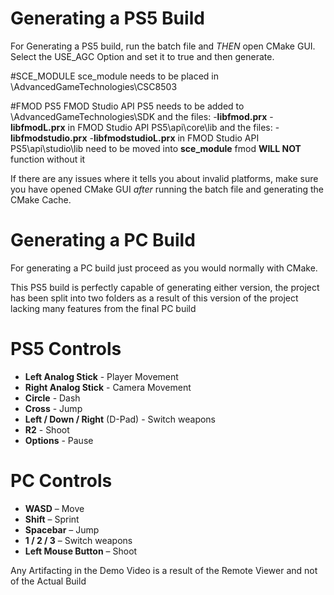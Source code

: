 # Generating a PS5 Build
For Generating a PS5 build, run the batch file and *THEN* open CMake GUI. Select the USE_AGC Option and set it to true and then generate. 

#SCE_MODULE
sce_module needs to be placed in \AdvancedGameTechnologies\CSC8503

#FMOD PS5
FMOD Studio API PS5 needs to be added to \AdvancedGameTechnologies\SDK and the files:
-**libfmod.prx**
-**libfmodL.prx**
in FMOD Studio API PS5\api\core\lib and the files:
-**libfmodstudio.prx**
-**libfmodstudioL.prx**
in FMOD Studio API PS5\api\studio\lib
need to be moved into **sce_module** fmod **WILL NOT** function without it

If there are any issues where it tells you about invalid platforms, make sure you have opened CMake GUI *after* running the batch file and generating the CMake Cache.

# Generating a PC Build
For generating a PC build just proceed as you would normally with CMake.

This PS5 build is perfectly capable of generating either version, the project has been split into two folders as a result of this version of the project lacking many features from the final PC build

# PS5 Controls
- **Left Analog Stick** - Player Movement
- **Right Analog Stick** - Camera Movement
- **Circle** - Dash
- **Cross** - Jump
- **Left / Down / Right** (D-Pad) - Switch weapons
- **R2** - Shoot
- **Options** - Pause

# PC Controls
- **WASD** – Move
- **Shift** – Sprint
- **Spacebar** – Jump
- **1 / 2 / 3** – Switch weapons
- **Left Mouse Button** – Shoot

Any Artifacting in the Demo Video is a result of the Remote Viewer and not of the Actual Build